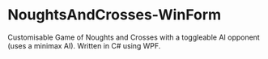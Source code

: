 # NoughtsAndCrosses-WinForm
Customisable Game of Noughts and Crosses with a toggleable AI opponent (uses a minimax AI). Written in C# using WPF.
